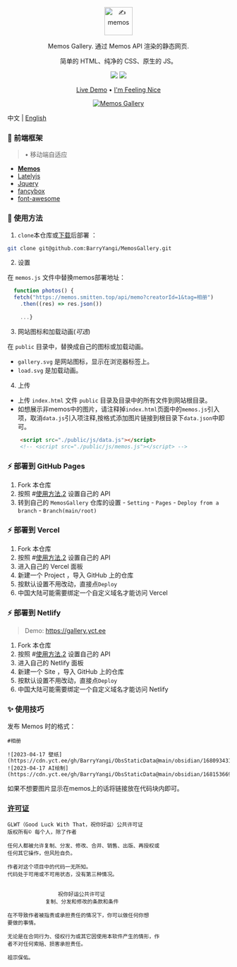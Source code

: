 <p align="center"><a href="https://usememos.com"><img height="64px" src="https://raw.githubusercontent.com/BarryYangi/MemosGallery/master/public/logo-full.webp" alt="✍️ memos" /></a></p>

<p align="center">Memos Gallery. 通过 Memos API 渲染的静态网页.</p>
<p align="center">简单的 HTML、纯净的 CSS、原生的 JS。</p>

<p align="center">
  <img src="https://img.shields.io/badge/Memos-Gallery-orange" />
  <img src="https://img.shields.io/badge/Author-Barry-brightgreen" />
</p>

<p align="center">
  <a href="https://gallery.yct.ee/">Live Demo</a> •
  <a href="https://www.barryi.me/personal/memosp/" target="_blank" rel="noopener noreferrer" class="pure-menu-link">I'm Feeling Nice</a>
</p>

<p align="center">
  <a href="https://gallery.yct.ee/" target="_blank"><img alt="Memos Gallery" src="https://raw.githubusercontent.com/BarryYangi/MemosGallery/master/screenshot.png"></a>
</p>

中文 | [English](./README.md)

### :construction: 前端框架

> • 移动端自适应  

- [**Memos**](https://github.com/usememos/memos)
- [Latelyjs](https://github.com/Tokinx/lately)
- [Jquery](https://github.com/jquery/jquery)
- [fancybox](https://github.com/fancyapps/fancybox)
- [font-awesome](https://github.com/FortAwesome/Font-Awesome)

### :rocket: 使用方法

1. `clone`本仓库或[下载](https://github.com/BarryYangi/MemosGallery/archive/refs/heads/master.zip)后部署 ：

```bash
git clone git@github.com:BarryYangi/MemosGallery.git
```

2. 设置

在 `memos.js` 文件中替换memos部署地址：

```javascript
  function photos() {
  fetch("https://memos.smitten.top/api/memo?creatorId=1&tag=相册")
    .then((res) => res.json())
    
    ...}
```

3. 网站图标和加载动画(*可选*)

 在 `public` 目录中，替换成自己的图标或加载动画。

- `gallery.svg` 是网站图标，显示在浏览器标签上。
- `load.svg` 是加载动画。

4. 上传

- 上传 `index.html` 文件 `public` 目录及目录中的所有文件到网站根目录。
- 如想展示非memos中的图片，请注释掉`index.html`页面中的`memos.js`引入项，取消`data.js`引入项注释,按格式添加图片链接到根目录下`data.json`中即可。

```html
    <script src="./public/js/data.js"></script>
    <!-- <script src="./public/js/memos.js"></script> -->
```

### :zap: 部署到 GitHub Pages

1. Fork 本仓库
2. 按照 #[使用方法.2]() 设置自己的 API
3. 转到自己的 `MemosGallery` 仓库的设置 - `Setting` - `Pages` - `Deploy from a branch` - `Branch(main/root)`

### :zap: 部署到 Vercel

1. Fork 本仓库
2. 按照 #[使用方法.2]() 设置自己的 API
3. 进入自己的 Vercel 面板
4. 新建一个 Project ，导入 GitHub 上的仓库
5. 按默认设置不用改动，直接点`Deploy`
6. 中国大陆可能需要绑定一个自定义域名才能访问 Vercel

### :zap: 部署到 Netlify

> Demo: <https://gallery.yct.ee>

1. Fork 本仓库
2. 按照 #[使用方法.2]() 设置自己的 API
3. 进入自己的 Netlify 面板
4. 新建一个 Site ，导入 GitHub 上的仓库
5. 按默认设置不用改动，直接点`Deploy`
6. 中国大陆可能需要绑定一个自定义域名才能访问 Netlify

### :sparkles: 使用技巧

发布 Memos 时的格式：

```
#相册 

![2023-04-17 壁纸](https://cdn.yct.ee/gh/BarryYangi/ObsStaticData@main/obsidian/16809343100005b75gn.jpg)
![2023-04-17 AI绘制](https://cdn.yct.ee/gh/BarryYangi/ObsStaticData@main/obsidian/1681536694000vdr30v.png)

```

如果不想要图片显示在memos上的话将链接放在代码块内即可。




### [许可证](https://github.com/me-shaon/GLWTPL)

```
GLWT（Good Luck With That，祝你好运）公共许可证
版权所有© 每个人，除了作者

任何人都被允许复制、分发、修改、合并、销售、出版、再授权或
任何其它操作，但风险自负。

作者对这个项目中的代码一无所知。
代码处于可用或不可用状态，没有第三种情况。


                祝你好运公共许可证
            复制、分发和修改的条款和条件

在不导致作者被指责或承担责任的情况下，你可以做任何你想
要做的事情。

无论是在合同行为、侵权行为或其它因使用本软件产生的情形，作
者不对任何索赔、损害承担责任。

祖宗保佑。
```